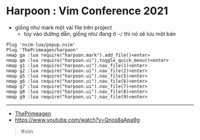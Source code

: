 # Harpoon : Vim Conference 2021

- giống như mark một vài file trên project
  - tùy vào dường dẫn, giống như đang ở `~/` thì nó sẽ lưu một bản

```vim
Plug 'nvim-lua/popup.nvim'
Plug 'ThePrimeagen/harpoon'
nmap ga :lua require("harpoon.mark").add_file()<enter>
nmap gm :lua require("harpoon.ui").toggle_quick_menu()<enter>
nmap g1 :lua require("harpoon.ui").nav_file(1)<enter>
nmap g2 :lua require("harpoon.ui").nav_file(2)<enter>
nmap g5 :lua require("harpoon.ui").nav_file(5)<enter>
nmap g6 :lua require("harpoon.ui").nav_file(6)<enter>
nmap g7 :lua require("harpoon.ui").nav_file(7)<enter>
nmap g8 :lua require("harpoon.ui").nav_file(8)<enter>
nmap g9 :lua require("harpoon.ui").nav_file(9)<enter>
```

---

- [ThePrimeagen](20211103000749.md)
- https://www.youtube.com/watch?v=Qnos8aApa9g

> #vim
